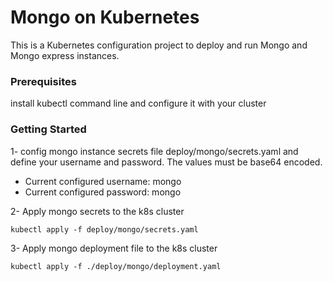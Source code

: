 # Mongo on Kubernetes 
This is a Kubernetes configuration project to deploy and run Mongo and Mongo express instances.

### Prerequisites 
install kubectl command line and configure it with your cluster

### Getting Started

1- config mongo instance secrets file deploy/mongo/secrets.yaml and define your username and password. 
The values must be base64 encoded.
* Current configured username: mongo
* Current configured password: mongo

2- Apply mongo secrets to the k8s cluster
```
kubectl apply -f deploy/mongo/secrets.yaml
```

3- Apply mongo deployment file to the k8s cluster
```
kubectl apply -f ./deploy/mongo/deployment.yaml
```
